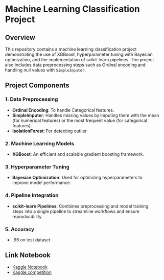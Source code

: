 # Machine Learning Classification Project

## Overview

This repository contains a machine learning classification project demonstrating the use of XGBoost, hyperparameter tuning with Bayesian optimization, and the implementation of scikit-learn pipelines. The project also includes data preprocessing steps such as Ordinal encoding and handling null values with `SimpleImputer`.

## Project Components

### 1. **Data Preprocessing**
- **Ordinal Encoding**: To handle Categorical features.
- **SimpleImputer**: Handles missing values by imputing them with the mean (for numerical features) or the most frequent value (for categorical features).
- **IsolationForest**: For detecting outlier

### 2. **Machine Learning Models**
- **XGBoost**: An efficient and scalable gradient boosting framework.

### 3. **Hyperparameter Tuning**
- **Bayesian Optimization**: Used for optimizing hyperparameters to improve model performance.

### 4. **Pipeline Integration**
- **scikit-learn Pipelines**: Combines preprocessing and model training steps into a single pipeline to streamline workflows and ensure reproducibility.

### 5. **Accuracy**
-  .96 on test dataset
## Link Notebook
-  [Kaggle Notebook](https://www.kaggle.com/code/aliabdelmenam/poisonous-mushroomsv3)
-  [Kaggle competition](https://www.kaggle.com/competitions/playground-series-s4e8)
